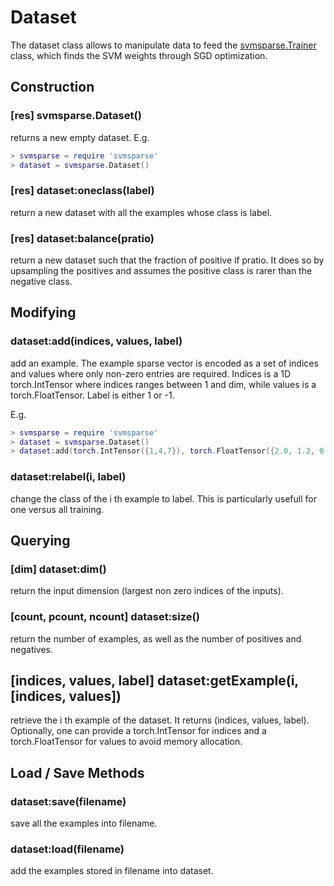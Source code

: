 # Dataset #

The dataset class allows to manipulate data to feed the [svmsparse.Trainer](https://github.com/DavidGrangier/svmsparse/blob/master/docs/trainer.md) class, which finds the SVM weights through SGD optimization.

## Construction ##

### [res] svmsparse.Dataset() ###

returns a new empty dataset. E.g. 
```lua
> svmsparse = require 'svmsparse'
> dataset = svmsparse.Dataset()
```

### [res] dataset:oneclass(label) ###

return a new dataset with all the examples whose class is label. 

### [res] dataset:balance(pratio) ###

return a new dataset such that the fraction of positive if pratio.
It does so by upsampling the positives and assumes the positive class is rarer than the negative class.

## Modifying ##

### dataset:add(indices, values, label) ###

add an example. The example sparse vector is encoded as a set of indices and values where only non-zero entries are required. 
Indices is a 1D torch.IntTensor where indices ranges between 1 and dim, while values is a torch.FloatTensor. Label is either 
1 or -1.

E.g.
 ```lua
> svmsparse = require 'svmsparse'
> dataset = svmsparse.Dataset()
> dataset:add(torch.IntTensor({1,4,7}), torch.FloatTensor({2.0, 1.2, 0.5}), 1.0)
```

### dataset:relabel(i, label) ###

change the class of the i th example to label. This is particularly usefull for one versus all training.

## Querying ##

### [dim] dataset:dim() ###

return the input dimension (largest non zero indices of the inputs).

### [count, pcount, ncount] dataset:size() ###

return the number of examples, as well as the number of positives and negatives.

## [indices, values, label] dataset:getExample(i, [indices, values]) ##

retrieve the i th example of the dataset. It returns (indices, values, label).
Optionally, one can provide a torch.IntTensor for indices and a torch.FloatTensor for values to avoid memory allocation.

## Load / Save Methods ##

### dataset:save(filename) ###

save all the examples into filename.

### dataset:load(filename) ###

add the examples stored in filename into dataset.
